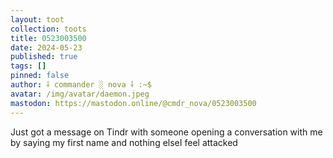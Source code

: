 ```yaml
---
layout: toot
collection: toots
title: 0523003500
date: 2024-05-23
published: true
tags: []
pinned: false
author: ⸸ commander ░ nova ⸸ :~$
avatar: /img/avatar/daemon.jpeg
mastodon: https://mastodon.online/@cmdr_nova/0523003500
---
```


Just got a message on Tindr with someone opening a conversation with me by saying my first name and nothing elseI feel attacked
